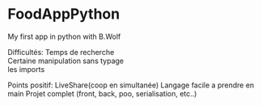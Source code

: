 # FoodAppPython
 My first app in python with B.Wolf

Difficultés:
 Temps de recherche  
 Certaine manipulation sans typage  
 les imports  
 
 Points positif:
  LiveShare(coop en simultanée)
  Langage facile a prendre en main
  Projet complet (front, back, poo, serialisation, etc..)  
